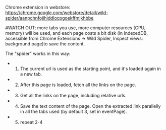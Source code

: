 Chrome extension in webstore: https://chrome.google.com/webstore/detail/wild-spider/aanpchnfojihjddlocpgoekffmjkhbbe

#WATCH OUT: more tabs you use, more computer resources (CPU, memory) will be used, and each page costs a bit disk (in IndexedDB, accessible from Chrome Extensions -> Wild Spider, Inspect views: background page)to save the content.

The "spider" works in this way:
- 1) The current url is used as the starting point, and it's loaded again in a new tab.
- 2) After this page is loaded, fetch all the links on the page.
- 3) Get all the links on the page, including relative urls.
- 4) Save the text content of the page. Open the extracted link parallelly in all the tabs used (by default 3, set in eventPage).
- 5) repeat 2-4
